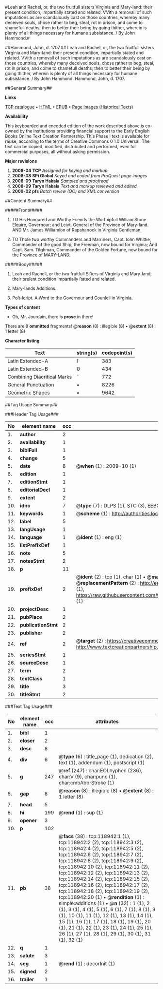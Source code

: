 #Leah and Rachel, or, the two fruitfull sisters Virginia and Mary-land: their present condition, impartially stated and related. VVith a removall of such imputations as are scandalously cast on those countries, whereby many deceived souls, chose rather to beg, steal, rot in prison, and come to shamefull deaths, then to better their being by going thither, wherein is plenty of all things necessary for humane subsistance. / By John Hammond.#

##Hammond, John, d. 1707.##
Leah and Rachel, or, the two fruitfull sisters Virginia and Mary-land: their present condition, impartially stated and related. VVith a removall of such imputations as are scandalously cast on those countries, whereby many deceived souls, chose rather to beg, steal, rot in prison, and come to shamefull deaths, then to better their being by going thither, wherein is plenty of all things necessary for humane subsistance. / By John Hammond.
Hammond, John, d. 1707.

##General Summary##

**Links**

[TCP catalogue](http://www.ota.ox.ac.uk/tcp/)  • 
[HTML](http://tei.it.ox.ac.uk/tcp/Texts-HTML/free/A87/A87050.html)  • 
[EPUB](http://tei.it.ox.ac.uk/tcp/Texts-EPUB/free/A87/A87050.epub) • 
[Page images (Historical Texts)](https://data.historicaltexts.jisc.ac.uk/view?pubId=eebo-99866664e&pageId=eebo-99866664e-118942-1)

**Availability**

This keyboarded and encoded edition of the
	       work described above is co-owned by the institutions
	       providing financial support to the Early English Books
	       Online Text Creation Partnership. This Phase I text is
	       available for reuse, according to the terms of Creative
	       Commons 0 1.0 Universal. The text can be copied,
	       modified, distributed and performed, even for
	       commercial purposes, all without asking permission.

**Major revisions**

1. __2008-04__ __TCP__ *Assigned for keying and markup*
1. __2008-08__ __SPi Global__ *Keyed and coded from ProQuest page images*
1. __2008-09__ __Taryn Hakala__ *Sampled and proofread*
1. __2008-09__ __Taryn Hakala__ *Text and markup reviewed and edited*
1. __2009-02__ __pfs__ *Batch review (QC) and XML conversion*

##Content Summary##

#####Front#####

1. TO His Honoured and Worthy Friends the Worſhipfull William Stone Eſquire, Governour; and Leivt. General of the Province of Mary-land. AND Mr. James Williamſon of Rapahanock in Virginia Gentleman.

1. TO Thoſe two worthy Commanders and Marriners, Capt. Iohn Whittie, Commander of the good Ship, the Freeman, now bound for Virginia; And Capt. Sam. Tilghman, Commander of the Golden Fortune, now bound for the Province of MARY-LAND.

#####Body#####

1. Leah and Rachell, or the two fruitfull Siſters of Virginia and Mary-land; their preſent condition impartially ſtated and related.

1. Mary-lands Additions.

1. Poſt-ſcript. A Word to the Governour and Counſell in Virginia.

**Types of content**

  * Oh, Mr. Jourdain, there is **prose** in there!

There are 8 **ommitted** fragments! 
 @__reason__ (8) : illegible (8)  •  @__extent__ (8) : 1 letter (8)

**Character listing**


|Text|string(s)|codepoint(s)|
|---|---|---|
|Latin Extended-A|ſ|383|
|Latin Extended-B|Ʋ|434|
|Combining             Diacritical Marks|̄|772|
|General Punctuation|•|8226|
|Geometric Shapes|▪|9642|

##Tag Usage Summary##

###Header Tag Usage###

|No|element name|occ|attributes|
|---|---|---|---|
|1.|__author__|2||
|2.|__availability__|1||
|3.|__biblFull__|1||
|4.|__change__|5||
|5.|__date__|8| @__when__ (1) : 2009-10 (1)|
|6.|__edition__|1||
|7.|__editionStmt__|1||
|8.|__editorialDecl__|1||
|9.|__extent__|2||
|10.|__idno__|7| @__type__ (7) : DLPS (1), STC (3), EEBO-CITATION (1), PROQUEST (1), VID (1)|
|11.|__keywords__|1| @__scheme__ (1) : http://authorities.loc.gov/ (1)|
|12.|__label__|5||
|13.|__langUsage__|1||
|14.|__language__|1| @__ident__ (1) : eng (1)|
|15.|__listPrefixDef__|1||
|16.|__note__|5||
|17.|__notesStmt__|2||
|18.|__p__|11||
|19.|__prefixDef__|2| @__ident__ (2) : tcp (1), char (1)  •  @__matchPattern__ (2) : ([0-9\-]+):([0-9IVX]+) (1), (.+) (1)  •  @__replacementPattern__ (2) : http://eebo.chadwyck.com/downloadtiff?vid=$1&page=$2 (1), https://raw.githubusercontent.com/textcreationpartnership/Texts/master/tcpchars.xml#$1 (1)|
|20.|__projectDesc__|1||
|21.|__pubPlace__|2||
|22.|__publicationStmt__|2||
|23.|__publisher__|2||
|24.|__ref__|2| @__target__ (2) : https://creativecommons.org/publicdomain/zero/1.0/ (1), http://www.textcreationpartnership.org/docs/. (1)|
|25.|__seriesStmt__|1||
|26.|__sourceDesc__|1||
|27.|__term__|2||
|28.|__textClass__|1||
|29.|__title__|3||
|30.|__titleStmt__|2||


###Text Tag Usage###

|No|element name|occ|attributes|
|---|---|---|---|
|1.|__bibl__|1||
|2.|__closer__|2||
|3.|__desc__|8||
|4.|__div__|6| @__type__ (6) : title_page (1), dedication (2), text (1), addendum (1), postscript (1)|
|5.|__g__|247| @__ref__ (247) : char:EOLhyphen (236), char:V (9), char:punc (1), char:cmbAbbrStroke (1)|
|6.|__gap__|8| @__reason__ (8) : illegible (8)  •  @__extent__ (8) : 1 letter (8)|
|7.|__head__|5||
|8.|__hi__|199| @__rend__ (1) : sup (1)|
|9.|__opener__|3||
|10.|__p__|102||
|11.|__pb__|38| @__facs__ (38) : tcp:118942:1 (1), tcp:118942:2 (2), tcp:118942:3 (2), tcp:118942:4 (2), tcp:118942:5 (2), tcp:118942:6 (2), tcp:118942:7 (2), tcp:118942:8 (2), tcp:118942:9 (2), tcp:118942:10 (2), tcp:118942:11 (2), tcp:118942:12 (2), tcp:118942:13 (2), tcp:118942:14 (2), tcp:118942:15 (2), tcp:118942:16 (2), tcp:118942:17 (2), tcp:118942:18 (2), tcp:118942:19 (2), tcp:118942:20 (1)  •  @__rendition__ (1) : simple:additions (1)  •  @__n__ (32) : 1 (1), 2 (1), 3 (1), 4 (1), 5 (1), 6 (1), 7 (1), 8 (1), 9 (1), 10 (1), 11 (1), 12 (1), 13 (1), 14 (1), 15 (1), 16 (1), 17 (1), 18 (1), 19 (1), 20 (1), 21 (1), 22 (1), 23 (1), 24 (1), 25 (1), 26 (1), 27 (1), 28 (1), 29 (1), 30 (1), 31 (1), 32 (1)|
|12.|__q__|1||
|13.|__salute__|3||
|14.|__seg__|1| @__rend__ (1) : decorInit (1)|
|15.|__signed__|2||
|16.|__trailer__|1||
